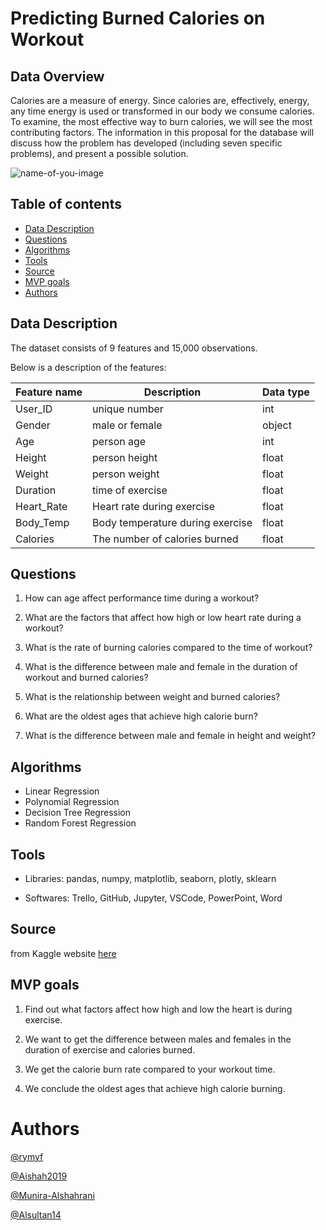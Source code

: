 
# Predicting Burned Calories on Workout
## Data Overview
Calories are a measure of energy. Since calories are, effectively, energy, any time energy is used or transformed in our body we consume calories. To examine, the most effective way to burn calories, we will see the most contributing factors. The information in this proposal for the database will discuss how the problem has developed (including seven specific problems), and present a possible solution. 

![name-of-you-image](https://github.com/rymyf/Predict_Calories_Regression/blob/main/pics/rock-art-craft-wellness.jpg?raw=true)

## Table of contents
* [Data Description](#data-description)
* [Questions](#questions)
* [Algorithms](#algorithms)
* [Tools](#tools)
* [Source](#source)
* [MVP goals](#mvp-goals)
* [Authors](#authors)

## Data Description
The dataset consists of 9 features and 15,000 observations.

Below is a description of the features: 

| Feature name  | Description   | Data type |
| ------------- | ------------- | ------------- |
| User_ID       | unique number | int           |
| Gender        | male or female | object       |
| Age           | person age    | int           |
| Height        | person height | float         |
| Weight        | person weight | float         |
| Duration      | time of exercise | float      |
| Heart_Rate    | Heart rate during exercise | float |
| Body_Temp     | Body temperature during exercise | float |
| Calories      | The number of calories burned | float |

## Questions
1. How can age affect performance time during a workout?

2. What are the factors that affect how high or low heart rate during a workout?

3. What is the rate of burning calories compared to the time of workout?

4. What is the difference between male and female in the duration of workout and burned calories?

5. What is the relationship between weight and burned calories?

6. What are the oldest ages that achieve high calorie burn?

7. What is the difference between male and female in height and weight?

## Algorithms
- Linear Regression
- Polynomial Regression
- Decision Tree Regression
- Random Forest Regression

## Tools
- Libraries: 
pandas, 
numpy, 
matplotlib, 
seaborn, 
plotly, 
sklearn

- Softwares: 
Trello, 
GitHub, 
Jupyter, 
VSCode, 
PowerPoint, 
Word

## Source
from Kaggle website [here](https://www.kaggle.com/emdemor/predicting-burned-calories-on-workout/data)

## MVP goals
1. Find out what factors affect how high and low the heart is during exercise.

2. We want to get the difference between males and females in the duration of exercise and calories burned.

3. We get the calorie burn rate compared to your workout time.

4. We conclude the oldest ages that achieve high calorie burning.

# Authors
[@rymyf](https://github.com/rymyf)

[@Aishah2019](https://github.com/Aishah2019)

[@Munira-Alshahrani](https://github.com/Munira-Alshahrani)

[@Alsultan14](https://github.com/Alsultan14)
